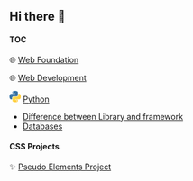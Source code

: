## Hi there 👋



#### TOC
🌐 [Web Foundation](https://github.com/shanreed25/Web-Foundation)

🌐 [Web Development](https://github.com/shanreed25/Web-Development)

<img src="https://github.com/shanreed25/Web-Foundation/blob/main/WebConcepts/assets/python.png" alt="python symbol" style="width:20px; height:20px;"/> [Python](https://github.com/shanreed25/Python)

- [Difference between Library and framework](https://medium.com/@feruzTeame/difference-between-library-and-framework-d4c255579bee)
- [Databases](https://github.com/shanreed25/Database)

#### CSS Projects
✨ [Pseudo Elements Project](https://github.com/shanreed25/CSS/tree/main/concept-projects/pseudo-elements)
<!--
**shanreed25/shanreed25** is a ✨ _special_ ✨ repository because its `README.md` (this file) appears on your GitHub profile.

Here are some ideas to get you started:

- 🔭 I’m currently working on ...
- 🌱 I’m currently learning ...
- 👯 I’m looking to collaborate on ...
- 🤔 I’m looking for help with ...
- 💬 Ask me about ...
- 📫 How to reach me: ...
- 😄 Pronouns: ...
- ⚡ Fun fact: ...
-->
